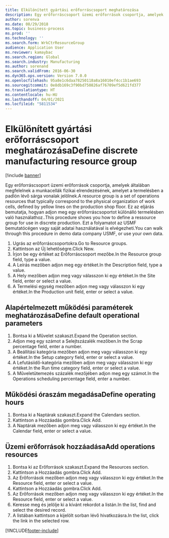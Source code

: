 ```yaml
---
title: Elkülönített gyártási erőforráscsoport meghatározása
description: Egy erőforráscsoport üzemi erőforrások csoportja, amelyek általában megfelelnek a munkacellák fizikai elrendezésének, amelyet a termelésben a padlón lévő sárga vonalak jelölnek.
author: sorenva
ms.date: 08/29/2018
ms.topic: business-process
ms.prod: ''
ms.technology: ''
ms.search.form: WrkCtrResourceGroup
audience: Application User
ms.reviewer: kamaybac
ms.search.region: Global
ms.search.industry: Manufacturing
ms.author: sorenand
ms.search.validFrom: 2016-06-30
ms.dyn365.ops.version: Version 7.0.0
ms.openlocfilehash: 95a8e1c6daa78250118a8a16010ef4cc1b1ae693
ms.sourcegitcommit: 0e8db169c3f90bd750826af76709ef5d621fd377
ms.translationtype: HT
ms.contentlocale: hu-HU
ms.lasthandoff: 04/01/2021
ms.locfileid: "5811534"
---
```

# <a name="define-discrete-manufacturing-resource-group"></a><span data-ttu-id="a4f2d-103">Elkülönített gyártási erőforráscsoport meghatározása</span><span class="sxs-lookup"><span data-stu-id="a4f2d-103">Define discrete manufacturing resource group</span></span>

[!include [banner](../../includes/banner.md)]

<span data-ttu-id="a4f2d-104">Egy erőforráscsoport üzemi erőforrások csoportja, amelyek általában megfelelnek a munkacellák fizikai elrendezésének, amelyet a termelésben a padlón lévő sárga vonalak jelölnek.</span><span class="sxs-lookup"><span data-stu-id="a4f2d-104">A resource group is a set of operations resources that typically correspond to the physical organization of work cells, defined by yellow lines on the production shop floor.</span></span> <span data-ttu-id="a4f2d-105">Ez az eljárás bemutatja, hogyan adjon meg egy erőforráscsoportot különálló termelésben való használathoz..</span><span class="sxs-lookup"><span data-stu-id="a4f2d-105">This procedure shows you how to define a ressource group for use in discrete production.</span></span> <span data-ttu-id="a4f2d-106">Ezt a folyamatot az USMF bemutatócégen vagy saját adatai használatával is elvégezheti.</span><span class="sxs-lookup"><span data-stu-id="a4f2d-106">You can walk through this procedure in demo data company USMF, or use your own data.</span></span>

1. <span data-ttu-id="a4f2d-107">Ugrás az erőforráscsoportokra.</span><span class="sxs-lookup"><span data-stu-id="a4f2d-107">Go to Resource groups.</span></span>
2. <span data-ttu-id="a4f2d-108">Kattintson az Új lehetőségre.</span><span class="sxs-lookup"><span data-stu-id="a4f2d-108">Click New.</span></span>
3. <span data-ttu-id="a4f2d-109">Írjon be egy értéket az Erőforráscsoport mezőbe.</span><span class="sxs-lookup"><span data-stu-id="a4f2d-109">In the Resource group field, type a value.</span></span>
4. <span data-ttu-id="a4f2d-110">A Leírás mezőben adjon meg egy értéket.</span><span class="sxs-lookup"><span data-stu-id="a4f2d-110">In the Description field, type a value.</span></span>
5. <span data-ttu-id="a4f2d-111">A Hely mezőben adjon meg vagy válasszon ki egy értéket.</span><span class="sxs-lookup"><span data-stu-id="a4f2d-111">In the Site field, enter or select a value.</span></span>
6. <span data-ttu-id="a4f2d-112">A Termelési egység mezőben adjon meg vagy válasszon ki egy értéket.</span><span class="sxs-lookup"><span data-stu-id="a4f2d-112">In the Production unit field, enter or select a value.</span></span>

## <a name="define-default-operational-parameters"></a><span data-ttu-id="a4f2d-113">Alapértelmezett működési paraméterek meghatározása</span><span class="sxs-lookup"><span data-stu-id="a4f2d-113">Define default operational parameters</span></span>
1. <span data-ttu-id="a4f2d-114">Bontsa ki a Művelet szakaszt.</span><span class="sxs-lookup"><span data-stu-id="a4f2d-114">Expand the Operation section.</span></span>
2. <span data-ttu-id="a4f2d-115">Adjon meg egy számot a Selejtszázalék mezőben.</span><span class="sxs-lookup"><span data-stu-id="a4f2d-115">In the Scrap percentage field, enter a number.</span></span>
3. <span data-ttu-id="a4f2d-116">A Beállítási kategória mezőben adjon meg vagy válasszon ki egy értéket.</span><span class="sxs-lookup"><span data-stu-id="a4f2d-116">In the Setup category field, enter or select a value.</span></span>
4. <span data-ttu-id="a4f2d-117">A Lefutásiidő-kategória mezőben adjon meg vagy válasszon ki egy értéket.</span><span class="sxs-lookup"><span data-stu-id="a4f2d-117">In the Run time category field, enter or select a value.</span></span>
5. <span data-ttu-id="a4f2d-118">A Műveletütemezés százalék mezőjében adjon meg egy számot.</span><span class="sxs-lookup"><span data-stu-id="a4f2d-118">In the Operations scheduling percentage field, enter a number.</span></span>

## <a name="define-operating-hours"></a><span data-ttu-id="a4f2d-119">Működési óraszám megadása</span><span class="sxs-lookup"><span data-stu-id="a4f2d-119">Define operating hours</span></span>
1. <span data-ttu-id="a4f2d-120">Bontsa ki a Naptárak szakaszt.</span><span class="sxs-lookup"><span data-stu-id="a4f2d-120">Expand the Calendars section.</span></span>
2. <span data-ttu-id="a4f2d-121">Kattintson a Hozzáadás gombra.</span><span class="sxs-lookup"><span data-stu-id="a4f2d-121">Click Add.</span></span>
3. <span data-ttu-id="a4f2d-122">A Naptárak mezőben adjon meg vagy válasszon ki egy értéket.</span><span class="sxs-lookup"><span data-stu-id="a4f2d-122">In the Calendar field, enter or select a value.</span></span>

## <a name="add-operations-resources"></a><span data-ttu-id="a4f2d-123">Üzemi erőforrások hozzáadása</span><span class="sxs-lookup"><span data-stu-id="a4f2d-123">Add operations resources</span></span>
1. <span data-ttu-id="a4f2d-124">Bontsa ki az Erőforrások szakaszt.</span><span class="sxs-lookup"><span data-stu-id="a4f2d-124">Expand the Resources section.</span></span>
2. <span data-ttu-id="a4f2d-125">Kattintson a Hozzáadás gombra.</span><span class="sxs-lookup"><span data-stu-id="a4f2d-125">Click Add.</span></span>
3. <span data-ttu-id="a4f2d-126">Az Erőforrások mezőben adjon meg vagy válasszon ki egy értéket.</span><span class="sxs-lookup"><span data-stu-id="a4f2d-126">In the Resource field, enter or select a value.</span></span>
4. <span data-ttu-id="a4f2d-127">Kattintson a Hozzáadás gombra.</span><span class="sxs-lookup"><span data-stu-id="a4f2d-127">Click Add.</span></span>
5. <span data-ttu-id="a4f2d-128">Az Erőforrások mezőben adjon meg vagy válasszon ki egy értéket.</span><span class="sxs-lookup"><span data-stu-id="a4f2d-128">In the Resource field, enter or select a value.</span></span>
6. <span data-ttu-id="a4f2d-129">Keresse meg és jelölje ki a kívánt rekordot a listán.</span><span class="sxs-lookup"><span data-stu-id="a4f2d-129">In the list, find and select the desired record.</span></span>
7. <span data-ttu-id="a4f2d-130">A listában kattintson a kijelölt sorban lévő hivatkozásra.</span><span class="sxs-lookup"><span data-stu-id="a4f2d-130">In the list, click the link in the selected row.</span></span>



[!INCLUDE[footer-include](../../../includes/footer-banner.md)]